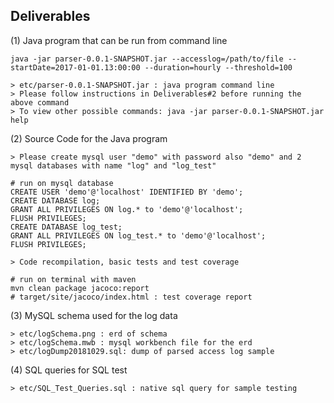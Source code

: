 Deliverables
------------

(1) Java program that can be run from command line
	
	java -jar parser-0.0.1-SNAPSHOT.jar --accesslog=/path/to/file --startDate=2017-01-01.13:00:00 --duration=hourly --threshold=100 

	> etc/parser-0.0.1-SNAPSHOT.jar : java program command line
	> Please follow instructions in Deliverables#2 before running the above command 
	> To view other possible commands: java -jar parser-0.0.1-SNAPSHOT.jar help

(2) Source Code for the Java program

	> Please create mysql user "demo" with password also "demo" and 2 mysql databases with name "log" and "log_test"
	
	# run on mysql database
	CREATE USER 'demo'@'localhost' IDENTIFIED BY 'demo';
	CREATE DATABASE log;
	GRANT ALL PRIVILEGES ON log.* to 'demo'@'localhost';
	FLUSH PRIVILEGES;
	CREATE DATABASE log_test;
	GRANT ALL PRIVILEGES ON log_test.* to 'demo'@'localhost';
	FLUSH PRIVILEGES;

	> Code recompilation, basic tests and test coverage

	# run on terminal with maven
	mvn clean package jacoco:report
	# target/site/jacoco/index.html : test coverage report
    
(3) MySQL schema used for the log data

	> etc/logSchema.png : erd of schema
	> etc/logSchema.mwb : mysql workbench file for the erd
	> etc/logDump20181029.sql: dump of parsed access log sample

(4) SQL queries for SQL test

	> etc/SQL_Test_Queries.sql : native sql query for sample testing